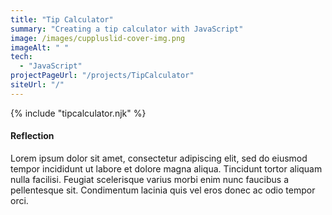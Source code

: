 ```yaml
---
title: "Tip Calculator"
summary: "Creating a tip calculator with JavaScript"
image: /images/cuppluslid-cover-img.png
imageAlt: " "
tech:
  - "JavaScript"
projectPageUrl: "/projects/TipCalculator"
siteUrl: "/"
---
```

{% include "tipcalculator.njk" %}

#### Reflection

Lorem ipsum dolor sit amet, consectetur adipiscing elit, sed do eiusmod tempor incididunt ut labore et dolore magna aliqua. Tincidunt tortor aliquam nulla facilisi. Feugiat scelerisque varius morbi enim nunc faucibus a pellentesque sit. Condimentum lacinia quis vel eros donec ac odio tempor orci.